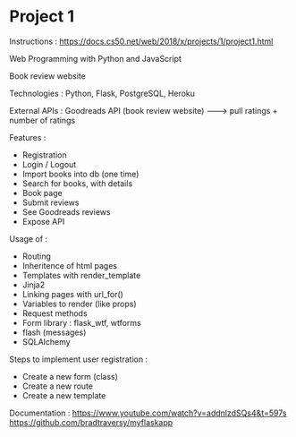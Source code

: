 # Project 1

Instructions : https://docs.cs50.net/web/2018/x/projects/1/project1.html

Web Programming with Python and JavaScript


Book review website


Technologies : 
Python, Flask, PostgreSQL, Heroku

External APIs : 
Goodreads API (book review website) ---> pull ratings + number of ratings

Features : 
- Registration
- Login / Logout
- Import books into db (one time)
- Search for books, with details
- Book page
- Submit reviews
- See Goodreads reviews
- Expose API


Usage of : 
 - Routing
 - Inheritence of html pages
 - Templates with render_template
 - Jinja2
 - Linking pages with url_for()
 - Variables to render (like props)
 - Request methods
 - Form library : flask_wtf, wtforms
 - flash (messages)
 - SQLAlchemy


Steps to implement user registration : 
- Create a new form (class)
- Create a new route
- Create a new template


Documentation :
https://www.youtube.com/watch?v=addnlzdSQs4&t=597s
https://github.com/bradtraversy/myflaskapp


